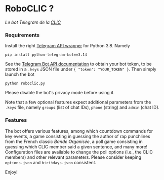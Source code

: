 # RoboCLIC ?
_Le bot Telegram de la [CLIC](https://clic.epfl.ch)_

### Requirements

Install the right [Telegram API wrapper](https://github.com/python-telegram-bot/python-telegram-bot) for Python 3.8. Namely

```
pip install python-telegram-bot==3.14
```

See the [Telegram Bot API documentation](https://core.telegram.org/bots) to obtain your bot token, to be stored in a ```.keys``` JSON file under ```{ "token": "YOUR_TOKEN" }```. Then simply launch the bot
```
python roboclic.py
```

Please disable the bot's privacy mode before using it.

Note that a few optional features expect additional parameters from the `.keys` file, namely `groups` (list of chat IDs), `phone` (string) and `admin` (chat ID).

### Features

The bot offers various features, among which countdown commands for key events, a game consisting in guessing the author of rap punchlines from the French classic _Bande Organisée_, a poll game consisting in guessing which CLIC member said a given sentence, and many more! Configuration files are available to change the poll options (i.e., the CLIC members) and other relevant parameters. Please consider keeping `options.json` and `birthdays.json` consistent.

Enjoy!
